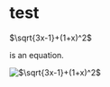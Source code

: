 # test

$\sqrt{3x-1}+(1+x)^2$

is an equation.

<img src="https://latex.codecogs.com/gif.latex?$\sqrt{3x-1}&plus;(1&plus;x)^2$" title="$\sqrt{3x-1}+(1+x)^2$" />
